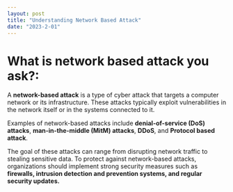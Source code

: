 ```yaml
---
layout: post
title: "Understanding Network Based Attack"
date: "2023-2-01"
---
```


# What is network based attack you ask?:

A **network-based attack** is a type of cyber attack that targets a computer network or its infrastructure.
 These attacks typically exploit vulnerabilities in the network itself or in the systems connected to it.

Examples of network-based attacks include **denial-of-service (DoS) attacks**, **man-in-the-middle (MitM) attacks**, **DDoS**, and **Protocol based attack**. 
 
The goal of these attacks can range from disrupting network traffic to stealing sensitive data. To protect against network-based attacks, organizations should implement strong security measures such as **firewalls, intrusion detection and prevention systems, and regular security updates.**

